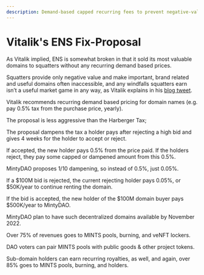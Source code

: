 ```yaml
---
description: Demand-based capped recurring fees to prevent negative-value squatting
---
```


# Vitalik's ENS Fix-Proposal

As Vitalik implied, ENS is somewhat broken in that it sold its most valuable domains to squatters without any recurring demand based prices.&#x20;

Squatters provide only negative value and make important, brand related and useful domains often inaccessible, and any windfalls squatters earn isn’t a useful market game in any way, as Vitalik explains in his [blog tweet](https://twitter.com/vitalikbuterin/status/1568070721753989120).&#x20;

Vitalik recommends recurring demand based pricing for domain names (e.g. pay 0.5% tax from the purchase price, yearly).&#x20;

The proposal is less aggressive than the Harberger Tax;&#x20;

The proposal dampens the tax a holder pays after rejecting a high bid and gives 4 weeks for the holder to accept or reject.&#x20;

If accepted, the new holder pays 0.5% from the price paid. If the holders reject, they pay some capped or dampened amount from this 0.5%.&#x20;

MintyDAO proposes 1/10 dampening, so instead of 0.5%, just 0.05%.&#x20;

If a $100M bid is rejected, the current rejecting holder pays 0.05%, or $50K/year to continue renting the domain.&#x20;

If the bid is accepted, the new holder of the $100M domain buyer pays $500K/year to MintyDAO.&#x20;

MintyDAO plan to have such decentralized domains available by November 2022.&#x20;

Over 75% of revenues goes to MINTS pools, burning, and veNFT lockers.&#x20;

DAO voters can pair MINTS pools with public goods & other project tokens.&#x20;

Sub-domain holders can earn recurring royalties, as well, and again, over 85% goes to MINTS pools, burning, and holders.
